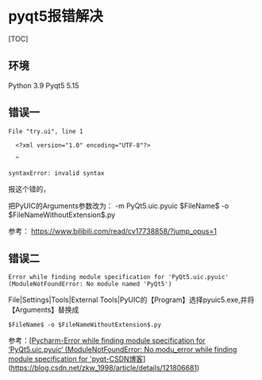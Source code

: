 # pyqt5报错解决

[TOC]



## 环境

Python 3.9  Pyqt5 5.15

## 错误一

```
File "try.ui", line 1

  <?xml version="1.0" encoding="UTF-8"?>

  ^

syntaxError: invalid syntax
```

报这个错的，

把PyUIC的Arguments参数改为： -m PyQt5.uic.pyuic \$FileName\$ -o \$FileNameWithoutExtension\$.py  

参考： https://www.bilibili.com/read/cv17738858/?jump_opus=1 

## 错误二

```
Error while finding module specification for 'PyQt5.uic.pyuic' (ModuleNotFoundError: No module named 'PyQt5')
```

File|Settings|Tools|External Tools|PyUIC的【Program】选择pyuic5.exe,并将【Arguments】替换成

```
$FileName$ -o $FileNameWithoutExtension$.py
```

参考：[[Pycharm-Error while finding module specification for ‘PyQt5.uic.pyuic‘ (ModuleNotFoundError: No modu_error while finding module specification for 'pyqt-CSDN博客](https://blog.csdn.net/zkw_1998/article/details/121806681)](https://blog.csdn.net/zkw_1998/article/details/121806681)